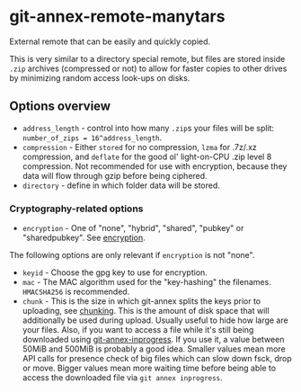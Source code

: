 # git-annex-remote-manytars
External remote that can be easily and quickly copied.

This is very similar to a directory special remote, but files are stored inside `.zip` archives (compressed or not) to allow for faster copies to other drives by minimizing random access look-ups on disks.

## Options overview

- `address_length` - control into how many `.zip`s your files will be split: `number_of_zips = 16^address_length`.
- `compression` - Either `stored` for no compression, `lzma` for .7z/.xz compression, and `deflate` for the good ol' light-on-CPU .zip level 8 compression. Not recommended for use with encryption, because they data will flow through gzip before being ciphered.
- `directory` - define in which folder data will be stored.

### Cryptography-related options

- `encryption` - One of "none", "hybrid", "shared", "pubkey" or "sharedpubkey". See [encryption](https://git-annex.branchable.com/encryption/).

The following options are only relevant if `encryption` is not "none".

- `keyid` - Choose the gpg key to use for encryption.
- `mac` - The MAC algorithm used for the "key-hashing" the filenames. `HMACSHA256` is recommended.
- `chunk` - This is the size in which git-annex splits the keys prior to uploading, see [chunking](https://git-annex.branchable.com/chunking).
This is the amount of disk space that will additionally be used during upload.
Usually useful to hide how large are your files.
Also, if you want to access a file while it's still being downloaded using [git-annex-inprogress](https://git-annex.branchable.com/git-annex-inprogress/).
If you use it, a value between 50MiB and 500MiB is probably a good idea.
Smaller values mean more API calls for presence check of big files which can slow down fsck, drop or move.
Bigger values mean more waiting time before being able to access the downloaded file via `git annex inprogress`.
<!--
## Things you should be aware of

### Making archives contiguous in disk

The ext4 filesystem already does a splendid job of that, but you can always make sure of it by running `e4defrag` on your `directory`.

### `.tar` sizes

You don't want to let your `.tar`s get too big, otherwise insertions will start taking longer and longer.
Each insertion rebuilds the whole index for that archive, so it's an `O(n/number_of_buckets)` operation.

## Options (detailed)

#### `directory`

It is also possible (though not recommended unless you really know what you are doing) to use a single directory to store several repositories' data by poiting their manytars remotes to the same folder path.
No problems will arise, but to avoid data loss you should not ever remove files from this remote, because if you remove a key that was present in another repo that repo will not be notified.

#### `address_length`

This parameter ontrols how many characters of the beginning of a file's hex hash digest will be used for the `.tar` file path.
e.g.: if `address_length = 3` and `SHA256E-s50621986--ddd1a997afaf60c981fbfb1a1f3a600ff7bad7fccece9f2508fb695b8c2f153d` as the file to be stored, the `.tar` path will be `ddd.tar` and all files stored here would go into one of 4096 buckets.
You don't want to let your `.tar`s get too big, otherwise insertions will start taking longer and longer, because each insertion requires me to rebuild the whole index for that archive, so it's `O(n/number_of_buckets)` operation.
-->
